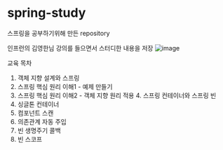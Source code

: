 # spring-study

스프링을 공부하기위해 만든 repository

인프런의 김영한님 강의를 들으면서 스터디한 내용을 저장
![image](https://user-images.githubusercontent.com/52308702/126782711-a73495c6-cafc-407b-897b-1369c5d07bb0.png)

교육 목차
1. 객체 지향 설계와 스프링
2. 스프링 핵심 원리 이해1 - 예제 만들기
3. 스프링 핵심 원리 이해2 - 객체 지향 원리 적용 4. 스프링 컨테이너와 스프링 빈
5. 싱글톤 컨테이너
6. 컴포넌트 스캔
7. 의존관계 자동 주입
8. 빈 생명주기 콜백
9. 빈 스코프
